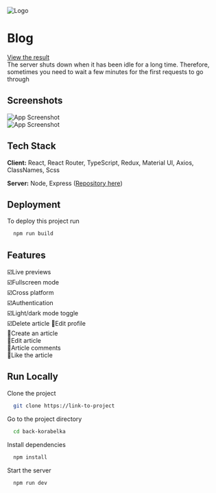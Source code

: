 
![Logo](https://avatars.githubusercontent.com/u/145220708?s=200&v=4)


# Blog



[View the result](https://tangerine-salmiakki-6b6eff.netlify.app/)    
The server shuts down when it has been idle for a long time. Therefore, sometimes you need to wait a few minutes for the first requests to go through

## Screenshots

![App Screenshot](https://sun9-26.userapi.com/impg/ok_fMVZb_DRA9keNgldcGk2cU8eDh42ubW4vzg/Ow5u3BZHiDM.jpg?size=1920x956&quality=96&sign=82f3730500bfbedc04abdfa9ae66d3b3&type=album)  
![App Screenshot](https://sun9-37.userapi.com/impg/Z0xTS6xsDWGg1Ipg738HcdNBk7KOD9ezmKoYvA/o45994aIlbA.jpg?size=1903x956&quality=96&sign=6f39c7de7eee9b01a4ba3197f011c3f2&type=album)


## Tech Stack

**Client:** React, React Router, TypeScript, Redux, Material UI, Axios, ClassNames, Scss 

**Server:** Node, Express ([Repository here](https://github.com/OfLORIAnO/back-korabelka))

 
## Deployment

To deploy this project run

```bash
  npm run build
```


## Features

☑️Live previews  
☑️Fullscreen mode  
☑️Cross platform  
☑️Authentication  
☑️Light/dark mode toggle  
☑️Delete article
🔲Edit profile   
🔲Сreate an article  
🔲Edit article  
🔲Article comments  
🔲Like the article  
## Run Locally

Clone the project

```bash
  git clone https://link-to-project
```

Go to the project directory

```bash
  cd back-korabelka
```

Install dependencies

```bash
  npm install
```

Start the server

```bash
  npm run dev
```

